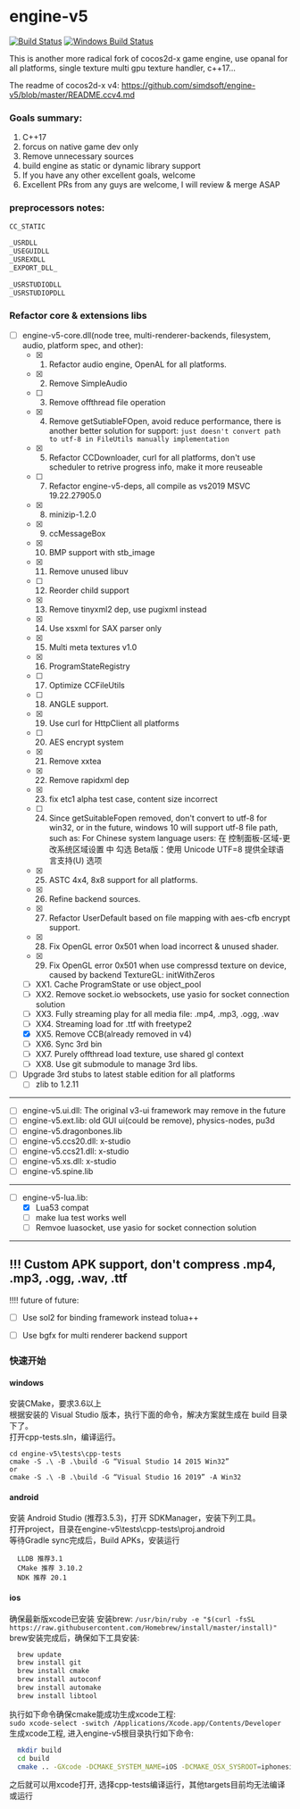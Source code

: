# engine-v5
[![Build Status](https://travis-ci.com/c4games/engine-x.svg?branch=master)](https://travis-ci.com/c4games/engine-x)
[![Windows Build Status](https://ci.appveyor.com/api/projects/status/4936wev2r2ot606s/branch/master?svg=true)](https://ci.appveyor.com/project/halx99/engine-x)

This is another more radical fork of cocos2d-x game engine, use opanal for all platforms, single texture multi gpu texture handler, c++17...  
  
The readme of cocos2d-x v4: https://github.com/simdsoft/engine-v5/blob/master/README.ccv4.md  
  
  
### Goals summary:
1. C++17
2. forcus on native game dev only
3. Remove unnecessary sources
4. build engine as static or dynamic library support
5. If you have any other excellent goals, welcome
6. Excellent PRs from any guys are welcome, I will review & merge ASAP

### preprocessors notes: 

```txt
CC_STATIC  
  
_USRDLL  
_USEGUIDLL  
_USREXDLL  
_EXPORT_DLL_  
  
_USRSTUDIODLL  
_USRSTUDIOPDLL  
```

### Refactor core & extensions libs
- [ ] engine-v5-core.dll(node tree, multi-renderer-backends, filesystem, audio, platform spec, and other):
  - [x] 1. Refactor audio engine, OpenAL for all platforms.
  - [x] 2. Remove SimpleAudio
  - [ ] 3. Remove offthread file operation
  - [x] 4. Remove getSutiableFOpen, avoid reduce performance, there is another better solution for support: ```just doesn't convert path to utf-8 in FileUtils manually implementation```
  - [x] 5. Refactor CCDownloader, curl for all platforms, don't use scheduler to retrive progress info, make it more reuseable
  - [ ] 7. Refactor engine-v5-deps, all compile as vs2019 MSVC 19.22.27905.0
  - [x] 8. minizip-1.2.0
  - [x] 9. ccMessageBox
  - [x] 10. BMP support with stb_image
  - [x] 11. Remove unused libuv
  - [ ] 12. Reorder child support
  - [x] 13. Remove tinyxml2 dep, use pugixml instead
  - [x] 14. Use xsxml for SAX parser only
  - [x] 15. Multi meta textures v1.0
  - [x] 16. ProgramStateRegistry
  - [ ] 17. Optimize CCFileUtils
  - [ ] 18. ANGLE support.
  - [x] 19. Use curl for HttpClient all platforms
  - [ ]  20. AES encrypt system
  - [x] 21. Remove xxtea
  - [x] 22. Remove rapidxml dep
  - [x] 23. fix etc1 alpha test case, content size incorrect
  - [ ] 24. Since getSuitableFopen removed, don't convert to utf-8 for win32, or in the future, windows 10 will support utf-8 file path, such as: For Chinese system language users:
在 控制面板-区域-更改系统区域设置 中
勾选 Beta版：使用 Unicode UTF=8 提供全球语言支持(U) 选项
  - [x] 25. ASTC 4x4, 8x8 support for all platforms.
  - [x] 26. Refine backend sources.
  - [x] 27. Refactor UserDefault based on file mapping with aes-cfb encrypt support.
  - [x] 28. Fix OpenGL error 0x501 when load incorrect & unused shader.
  - [x] 29. Fix OpenGL error 0x501 when use compressd texture on device, caused by backend TextureGL: initWithZeros
  - [ ] XX1. Cache ProgramState or use object_pool
  - [ ] XX2. Remove socket.io websockets, use yasio for socket connection solution
  - [ ] XX3. Fully streaming play for all media file: .mp4, .mp3, .ogg, .wav
  - [ ] XX4. Streaming load for .ttf with freetype2
  - [x] XX5. Remove CCB(already removed in v4)
  - [ ] XX6. Sync 3rd bin
  - [ ] XX7. Purely offthread load texture, use shared gl context
  - [ ] XX8. Use git submodule to manage 3rd libs.  
  
- [ ] Upgrade 3rd stubs to latest stable edition for all platforms
  - [ ] zlib to 1.2.11  
  
--------------------------------------------------------------------------    
- [ ] engine-v5.ui.dll: The original v3-ui framework may remove in the future
- [ ] engine-v5.ext.lib: old GUI ui(could be remove), physics-nodes, pu3d
- [ ] engine-v5.dragonbones.lib
- [ ] engine-v5.ccs20.dll: x-studio
- [ ] engine-v5.ccs21.dll: x-studio
- [ ] engine-v5.xs.dll: x-studio
- [ ] engine-v5.spine.lib  
----------------------------------------------------------------------------  
- [ ] engine-v5-lua.lib:
  - [x] Lua53 compat
  - [ ] make lua test works well
  - [ ] Remvoe luasocket, use yasio for socket connection solution
---------------------------------------------------------------------------  
!!! Custom APK support, don't compress .mp4, .mp3, .ogg, .wav, .ttf
---------------------------------------------------------------------------  
!!!! future of future:
   - [ ] Use sol2 for binding framework instead tolua++
   - [ ] Use bgfx for multi renderer backend support



### 快速开始
#### windows
  安装CMake，要求3.6以上<br>
  根据安装的 Visual Studio 版本，执行下面的命令，解决方案就生成在 build 目录下了。<br>
  打开cpp-tests.sln，编译运行。<br>
  ```
  cd engine-v5\tests\cpp-tests
  cmake -S .\ -B .\build -G “Visual Studio 14 2015 Win32”
  or 
  cmake -S .\ -B .\build -G “Visual Studio 16 2019” -A Win32
  ``` 

#### android
  安装 Android Studio (推荐3.5.3)，打开 SDKManager，安装下列工具。<br>
  打开project，目录在engine-v5\tests\cpp-tests\proj.android<br>
  等待Gradle sync完成后，Build APKs，安装运行<br>
  ```
    LLDB 推荐3.1
    CMake 推荐 3.10.2
    NDK 推荐 20.1
  ```

#### ios
  确保最新版xcode已安装
  安装brew: ```/usr/bin/ruby -e "$(curl -fsSL https://raw.githubusercontent.com/Homebrew/install/master/install)"```  
  brew安装完成后，确保如下工具安装:  
  ```sh
    brew update
    brew install git
    brew install cmake
    brew install autoconf
    brew install automake
    brew install libtool
  ```
  执行如下命令确保cmake能成功生成xcode工程:  
  ```sudo xcode-select -switch /Applications/Xcode.app/Contents/Developer```  
  生成xcode工程, 进入engine-v5根目录执行如下命令:  
  ```sh
    mkdir build
    cd build
    cmake .. -GXcode -DCMAKE_SYSTEM_NAME=iOS -DCMAKE_OSX_SYSROOT=iphonesimulator
  ```
  之后就可以用xcode打开, 选择cpp-tests编译运行，其他targets目前均无法编译或运行
  
